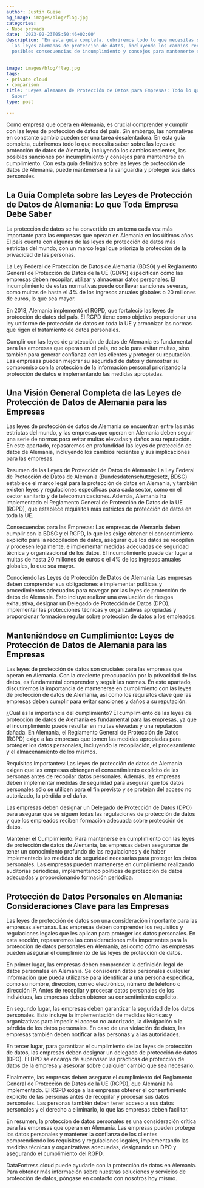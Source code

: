 ```yaml
---
author: Justin Guese
bg_image: images/blog/flag.jpg
categories:
- Nube privada
date: '2023-02-23T05:50:46+02:00'
description: 'En esta guía completa, cubriremos todo lo que necesitas saber sobre
  las leyes alemanas de protección de datos, incluyendo los cambios recientes, las
  posibles consecuencias de incumplimiento y consejos para mantenerte en cumplimiento.

  '
image: images/blog/flag.jpg
tags:
- private cloud
- comparison
title: 'Leyes Alemanas de Protección de Datos para Empresas: Todo lo que Necesitas
  Saber'
type: post

---
```

Como empresa que opera en Alemania, es crucial comprender y cumplir con las leyes de protección de datos del país. Sin embargo, las normativas en constante cambio pueden ser una tarea desalentadora. En esta guía completa, cubriremos todo lo que necesita saber sobre las leyes de protección de datos de Alemania, incluyendo los cambios recientes, las posibles sanciones por incumplimiento y consejos para mantenerse en cumplimiento. Con esta guía definitiva sobre las leyes de protección de datos de Alemania, puede mantenerse a la vanguardia y proteger sus datos personales.

## La Guía Completa sobre las Leyes de Protección de Datos de Alemania: Lo que Toda Empresa Debe Saber

La protección de datos se ha convertido en un tema cada vez más importante para las empresas que operan en Alemania en los últimos años. El país cuenta con algunas de las leyes de protección de datos más estrictas del mundo, con un marco legal que prioriza la protección de la privacidad de las personas.

La Ley Federal de Protección de Datos de Alemania (BDSG) y el Reglamento General de Protección de Datos de la UE (GDPR) especifican cómo las empresas deben recopilar, utilizar y almacenar datos personales. El incumplimiento de estas normativas puede conllevar sanciones severas, como multas de hasta el 4% de los ingresos anuales globales o 20 millones de euros, lo que sea mayor.

En 2018, Alemania implementó el RGPD, que fortaleció las leyes de protección de datos del país. El RGPD tiene como objetivo proporcionar una ley uniforme de protección de datos en toda la UE y armonizar las normas que rigen el tratamiento de datos personales.

Cumplir con las leyes de protección de datos de Alemania es fundamental para las empresas que operan en el país, no solo para evitar multas, sino también para generar confianza con los clientes y proteger su reputación. Las empresas pueden mejorar su seguridad de datos y demostrar su compromiso con la protección de la información personal priorizando la protección de datos e implementando las medidas apropiadas.

## Una Visión General Completa de las Leyes de Protección de Datos de Alemania para las Empresas

Las leyes de protección de datos de Alemania se encuentran entre las más estrictas del mundo, y las empresas que operan en Alemania deben seguir una serie de normas para evitar multas elevadas y daños a su reputación. En este apartado, repasaremos en profundidad las leyes de protección de datos de Alemania, incluyendo los cambios recientes y sus implicaciones para las empresas.

Resumen de las Leyes de Protección de Datos de Alemania:
La Ley Federal de Protección de Datos de Alemania (Bundesdatenschutzgesetz, BDSG) establece el marco legal para la protección de datos en Alemania, y también existen leyes y regulaciones específicas para cada sector, como en el sector sanitario y de telecomunicaciones. Además, Alemania ha implementado el Reglamento General de Protección de Datos de la UE (RGPD), que establece requisitos más estrictos de protección de datos en toda la UE.

Consecuencias para las Empresas:
Las empresas de Alemania deben cumplir con la BDSG y el RGPD, lo que les exige obtener el consentimiento explícito para la recopilación de datos, asegurar que los datos se recopilen y procesen legalmente, e implementar medidas adecuadas de seguridad técnica y organizacional de los datos. El incumplimiento puede dar lugar a multas de hasta 20 millones de euros o el 4% de los ingresos anuales globales, lo que sea mayor.

Conociendo las Leyes de Protección de Datos de Alemania:
Las empresas deben comprender sus obligaciones e implementar políticas y procedimientos adecuados para navegar por las leyes de protección de datos de Alemania. Esto incluye realizar una evaluación de riesgos exhaustiva, designar un Delegado de Protección de Datos (DPO), implementar las protecciones técnicas y organizativas apropiadas y proporcionar formación regular sobre protección de datos a los empleados.

## Manteniéndose en Cumplimiento: Leyes de Protección de Datos de Alemania para las Empresas

Las leyes de protección de datos son cruciales para las empresas que operan en Alemania. Con la creciente preocupación por la privacidad de los datos, es fundamental comprender y seguir las normas. En este apartado, discutiremos la importancia de mantenerse en cumplimiento con las leyes de protección de datos de Alemania, así como los requisitos clave que las empresas deben cumplir para evitar sanciones y daños a su reputación.

¿Cuál es la importancia del cumplimiento?
El cumplimiento de las leyes de protección de datos de Alemania es fundamental para las empresas, ya que el incumplimiento puede resultar en multas elevadas y una reputación dañada. En Alemania, el Reglamento General de Protección de Datos (RGPD) exige a las empresas que tomen las medidas apropiadas para proteger los datos personales, incluyendo la recopilación, el procesamiento y el almacenamiento de los mismos.

Requisitos Importantes:
Las leyes de protección de datos de Alemania exigen que las empresas obtengan el consentimiento explícito de las personas antes de recopilar datos personales. Además, las empresas deben implementar medidas de seguridad para asegurar que los datos personales sólo se utilicen para el fin previsto y se protejan del acceso no autorizado, la pérdida o el daño.

Las empresas deben designar un Delegado de Protección de Datos (DPO) para asegurar que se siguen todas las regulaciones de protección de datos y que los empleados reciben formación adecuada sobre protección de datos.

Mantener el Cumplimiento:
Para mantenerse en cumplimiento con las leyes de protección de datos de Alemania, las empresas deben asegurarse de tener un conocimiento profundo de las regulaciones y de haber implementado las medidas de seguridad necesarias para proteger los datos personales. Las empresas pueden mantenerse en cumplimiento realizando auditorías periódicas, implementando políticas de protección de datos adecuadas y proporcionando formación periódica.

## Protección de Datos Personales en Alemania: Consideraciones Clave para las Empresas

Las leyes de protección de datos son una consideración importante para las empresas alemanas. Las empresas deben comprender los requisitos y regulaciones legales que les aplican para proteger los datos personales. En esta sección, repasaremos las consideraciones más importantes para la protección de datos personales en Alemania, así como cómo las empresas pueden asegurar el cumplimiento de las leyes de protección de datos.

En primer lugar, las empresas deben comprender la definición legal de datos personales en Alemania. Se consideran datos personales cualquier información que pueda utilizarse para identificar a una persona específica, como su nombre, dirección, correo electrónico, número de teléfono o dirección IP. Antes de recopilar y procesar datos personales de los individuos, las empresas deben obtener su consentimiento explícito.

En segundo lugar, las empresas deben garantizar la seguridad de los datos personales. Esto incluye la implementación de medidas técnicas y organizativas para impedir el acceso no autorizado, la divulgación o la pérdida de los datos personales. En caso de una violación de datos, las empresas también deben notificar a las personas y a las autoridades.

En tercer lugar, para garantizar el cumplimiento de las leyes de protección de datos, las empresas deben designar un delegado de protección de datos (DPO). El DPO se encarga de supervisar las prácticas de protección de datos de la empresa y asesorar sobre cualquier cambio que sea necesario.

Finalmente, las empresas deben asegurar el cumplimiento del Reglamento General de Protección de Datos de la UE (RGPD), que Alemania ha implementado. El RGPD exige a las empresas obtener el consentimiento explícito de las personas antes de recopilar y procesar sus datos personales. Las personas también deben tener acceso a sus datos personales y el derecho a eliminarlo, lo que las empresas deben facilitar.

En resumen, la protección de datos personales es una consideración crítica para las empresas que operan en Alemania. Las empresas pueden proteger los datos personales y mantener la confianza de los clientes comprendiendo los requisitos y regulaciones legales, implementando las medidas técnicas y organizativas adecuadas, designando un DPO y asegurando el cumplimiento del RGPD.

DataFortress.cloud puede ayudarle con la protección de datos en Alemania. Para obtener más información sobre nuestras soluciones y servicios de protección de datos, póngase en contacto con nosotros hoy mismo.

